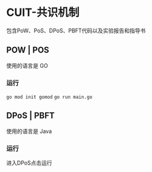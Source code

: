 # CUIT-共识机制
包含PoW、PoS、DPoS、PBFT代码以及实验报告和指导书
## POW | POS 
使用的语言是 GO
### 运行
`go mod init gomod`
`go run main.go`
## DPoS | PBFT
使用的语言是 Java
### 运行
进入DPoS点击运行
